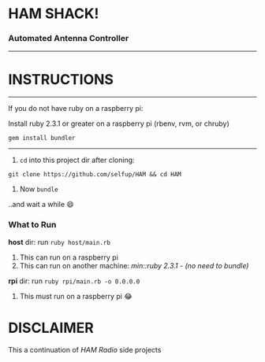 # HAM SHACK!

### Automated Antenna Controller

***

# INSTRUCTIONS

***

If you do not have ruby on a raspberry pi:

Install ruby 2.3.1 or greater on a raspberry pi (rbenv, rvm, or chruby)

`gem install bundler`

***

1. `cd` into this project dir after cloning:

  `git clone https://github.com/selfup/HAM && cd HAM`

1. Now `bundle`

  ..and wait a while :smile:

### What to Run

**host** dir: run `ruby host/main.rb`

  1. This can run on a raspberry pi
  1. This can run on another machine: *min::ruby 2.3.1 - (no need to bundle)*

**rpi** dir: run `ruby rpi/main.rb -o 0.0.0.0`

  1. This must run on a raspberry pi :joy:

# DISCLAIMER

This a continuation of *HAM Radio* side projects
